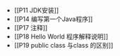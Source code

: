 - [[P11 JDK安装]]
- [[P14 编写第一个Java程序]]
- [[P17 注释]]
- [[P18 Hello World 程序解释说明]]
- [[P19 public class 与class 的区别]]